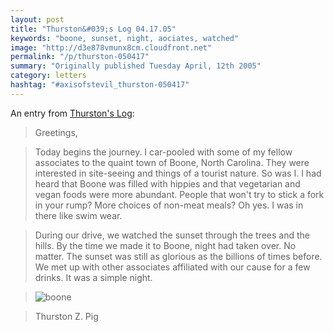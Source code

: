 ```yaml
---
layout: post
title: "Thurston&#039;s Log 04.17.05"
keywords: "boone, sunset, night, aociates, watched"
image: "http://d3e878vmunx8cm.cloudfront.net"
permalink: "/p/thurston-050417"
summary: "Originally published Tuesday April, 12th 2005"
category: letters
hashtag: "#axisofstevil_thurston-050417"
---
```


An entry from [Thurston's Log](/p/thurston):

> Greetings, 

> Today begins the journey. I car-pooled with some of my fellow associates to the quaint town of Boone, North Carolina. They were interested in site-seeing and things of a tourist nature. So was I. I had heard that Boone was filled with hippies and that vegetarian and vegan foods were more abundant. People that won't try to stick a fork in your rump? More choices of non-meat meals? Oh yes. I was in there like swim wear.

> During our drive, we watched the sunset through the trees and the hills. By the time we made it to Boone, night had taken over. No matter. The sunset was still as glorious as the billions of times before. We met up with other associates affiliated with our cause for a few drinks. It was a simple night.

> ![boone](http://d3e878vmunx8cm.cloudfront.net/assets/This%20cool%20vista%20in%20boone.jpg)

> Thurston Z. Pig
